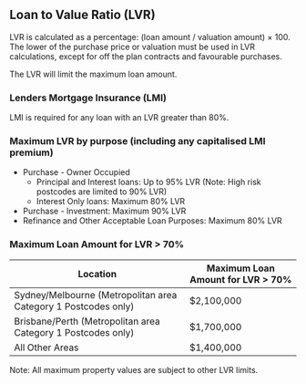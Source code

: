 
## Loan to Value Ratio (LVR)

LVR is calculated as a percentage: (loan amount / valuation amount) × 100. The lower of the purchase price or valuation must be used in LVR calculations, except for off the plan contracts and favourable purchases. 

The LVR will limit the maximum loan amount.

### Lenders Mortgage Insurance (LMI)
LMI is required for any loan with an LVR greater than 80%.

### Maximum LVR by purpose (including any capitalised LMI premium)

- Purchase - Owner Occupied
    - Principal and Interest loans: Up to 95% LVR (Note: High risk postcodes are limited to 90% LVR)
    - Interest Only loans: Maximum 80% LVR
- Purchase - Investment: Maximum 90% LVR
- Refinance and Other Acceptable Loan Purposes: Maximum 80% LVR

### Maximum Loan Amount for LVR > 70% 

| Location | Maximum Loan Amount for LVR > 70%|
|----------|----------------------------------|
| Sydney/Melbourne (Metropolitan area Category 1 Postcodes only) | $2,100,000 |
| Brisbane/Perth (Metropolitan area Category 1 Postcodes only) | $1,700,000 |
| All Other Areas | $1,400,000 |

Note: All maximum property values are subject to other LVR limits.
